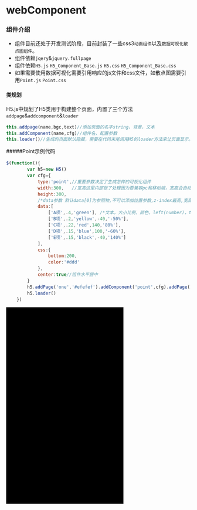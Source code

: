 # webComponent
### 组件介绍
* 组件目前还处于开发测试阶段，目前封装了一些css3`动画组件`以及`数据可视化散点图组件`。
* 组件依赖`jqery`&`jquery.fullpage`
* 组件依赖`H5.js` `H5_Component_Base.js` `H5.css` `H5_Component_Base.css`
* 如果需要使用数据可视化需要引用响应的js文件和css文件，如散点图需要引用`Point.js` `Point.css`
#### 类规划
H5.js中规划了H5类用于构建整个页面，内置了三个方法`addpage`&`addcomponent`&`loader`
```javascript
this.addpage(name,bgc,text)//添加页面的名字string，背景，文本
this.addComponent(name,cfg)//组件名，配置参数
this.loader()//生成的页面默认隐藏，需要在代码末尾调用H5的loader方法来让页面显示。
```
#####Point示例代码
```javascript
$(function(){
        var h5=new H5()
        var cfg={
            type:'point',//重要参数决定了生成怎样的可视化组件
            width:300,   //宽高这里内部做了处理因为要兼容pc和移动端，宽高会自动/2这里组件实际宽高150
            height:300,
            /*data参数 默认data[0]为参照物,不可以添加位置参数,z-index最高,宽高为component的百分之百，其余data内容均在component中水平垂直居中，且五个参数必不可少*/
            data:[
                ['A项',.4,'green'], /*文本，大小比例，颜色，left(number)，top(per)*/
                ['B项',.2,'yellow',-40,'-50%'],
                ['C项',.22,'red',140,'80%'],
                ['D项',.15,'blue',100,'-60%'],
                ['E项',.15,'black',-40,'140%']
            ],
            css:{
                bottom:200,
                color:'#ddd'
            },
            center:true//组件水平居中
        }
        h5.addPage('one','#efefef').addComponent('point',cfg).addPage('two')
        h5.loader()
    })
```
![image](https://github.com/QinxuHellscreamm/webComponent/blob/master/imgs/point.gif)
